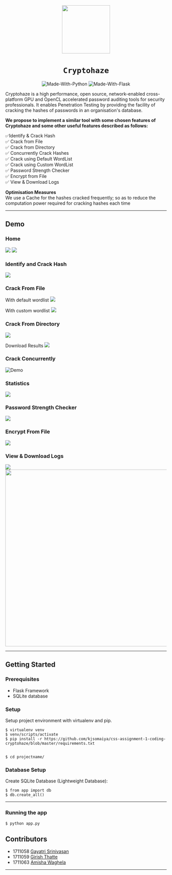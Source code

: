 <div align="center">
  <img src="./static/icons/lock.svg" width="150px" height="150px"></img>

# `Cryptohaze`

![Made-With-Python](https://img.shields.io/badge/Made_with-Python-informational?style=for-the-badge&logo=python) ![Made-With-Flask](https://img.shields.io/badge/Made_with-Flask-informational?style=for-the-badge&logo=flask)

</div>

Cryptohaze is a high performance, open source, network-enabled cross-platform GPU and OpenCL accelerated password auditing tools for security professionals. It enables Penetration Testing by providing the facility of cracking the hashes of passwords in an organisation's database.

**We propose to implement a similar tool with some chosen features of Cryptohaze and some other useful features described as follows:**

✅Identify & Crack Hash <br>
✅ Crack from File <br>
✅ Crack from Directory <br>
✅ Concurrently Crack Hashes <br>
✅ Crack using Default WordList <br>
✅ Crack using Custom WordList <br>
✅ Password Strength Checker <br>
✅ Encrypt from File <br>
✅ View & Download Logs <br>


**Optimisation Measures** <br>
We use a Cache for the hashes cracked frequently; so as to reduce the computation power required for cracking hashes each time

---

## Demo

### Home

<img src="./demo/images/Home1.png">
<img src="./demo/images/Home2.png">

### Identify and Crack Hash

<img src="./demo/images/CrackHash.png">

### Crack From File

With default wordlist
<img src="./demo/images/CrackFile-Default.png">

With custom wordlist
<img src="./demo/images/CrackFile-Custom.png">

### Crack From Directory

<img src="./demo/images/CrackDirectory-Custom.png">

Download Results
<img src="./demo/images/DownloadCrackDir.png">

### Crack Concurrently

![Demo](./demo/gifs/CrackConcurrent.gif)

### Statistics

<img src="./demo/images/Statistics.png">

### Password Strength Checker

<img src="./demo/images/PasswordStrengthChecker.png">

### Encrypt From File

<img src="./demo/images/Encrypt.png">

### View & Download Logs

<img src="./demo/images/Logs1.png">

<img src="./demo/images/Logs2.png" width="600px" height="550px">

---

## Getting Started

### Prerequisites

-   Flask Framework
-   SQLite database

### Setup

Setup project environment with virtualenv and pip.

```
$ virtualenv venv
$ venv/scripts/activate
$ pip install -r https://github.com/kjsomaiya/css-assignment-1-coding-cryptohaze/blob/master/requirements.txt


$ cd projectname/
```

### Database Setup

Create SQLite Database (Lightweight Database):

```
$ from app import db
$ db.create_all()
```

---

### Running the app

```
$ python app.py
```

## Contributors

-   1711058 [Gayatri Srinivasan](https://github.com/gayatri-01)
-   1711059 [Girish Thatte](https://github.com/girishgr8)
-   1711063 [Amisha Waghela](https://github.com/amisha-w)

---
